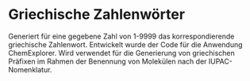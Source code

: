 # Griechische Zahlenwörter

Generiert für eine gegebene Zahl von 1-9999 das korrespondierende griechische Zahlenwort.
Entwickelt wurde der Code für die Anwendung ChemExplorer.
Wird verwendet für die Generierung von griechischen Präfixen im Rahmen der Benennung von Molekülen nach der IUPAC-Nomenklatur.
